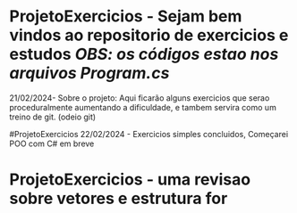 # ProjetoExercicios - Sejam bem vindos ao repositorio de exercicios e estudos *OBS: os códigos estao nos arquivos Program.cs*

21/02/2024- Sobre o projeto: Aqui ficarão alguns exercicios que serao proceduralmente aumentando a dificuldade, e tambem servira como um treino de git. (odeio git) 



#ProjetoExercicios 22/02/2024 - Exercicios simples concluidos, Começarei POO com C# em breve


# ProjetoExercicios - uma revisao sobre vetores e estrutura for
